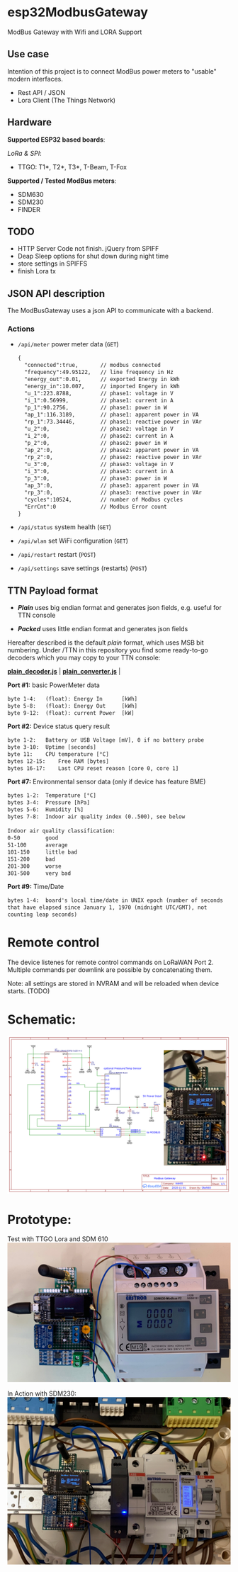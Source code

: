 # esp32ModbusGateway
 ModBus Gateway with Wifi and LORA Support

## Use case

Intention of this project is to connect ModBus power meters to "usable" modern interfaces.
- Rest API / JSON
- Lora Client (The Things Network)

## Hardware

**Supported ESP32 based boards**:

*LoRa & SPI*:
- TTGO: T1*, T2*, T3*, T-Beam, T-Fox

**Supported / Tested ModBus meters**:
- SDM630
- SDM230
- FINDER

## TODO

- HTTP Server Code not finish.  jQuery from SPIFF
- Deap Sleep options for shut down during night time
- store settings in SPIFFS
- finish Lora tx

## JSON API description

The ModBusGateway uses a json API to communicate with a backend.

### Actions

  - `/api/meter` power meter data (`GET`)
    ```
    {
      "connected":true,       // modbus connected
      "frequency":49.95122,   // line frequency in Hz
      "energy_out":0.01,      // exported Energy in kWh
      "energy_in":10.007,     // imported Engery in kWh
      "u_1":223.8788,         // phase1: voltage in V
      "i_1":0.56999,          // phase1: current in A
      "p_1":90.2756,          // phase1: power in W
      "ap_1":116.3189,        // phase1: apparent power in VA
      "rp_1":73.34446,        // phase1: reactive power in VAr
      "u_2":0,                // phase2: voltage in V               
      "i_2":0,                // phase2: current in A
      "p_2":0,                // phase2: power in W
      "ap_2":0,               // phase2: apparent power in VA
      "rp_2":0,               // phase2: reactive power in VAr
      "u_3":0,                // phase3: voltage in V
      "i_3":0,                // phase3: current in A
      "p_3":0,                // phase3: power in W
      "ap_3":0,               // phase3: apparent power in VA
      "rp_3":0,               // phase3: reactive power in VAr
      "cycles":10524,         // number of Modbus cycles
      "ErrCnt":0              // Modbus Error count
    }
    ```

  - `/api/status` system health (`GET`)
  - `/api/wlan` set WiFi configuration (`GET`)
  - `/api/restart` restart (`POST`)
  - `/api/settings` save settings (restarts) (`POST`)


## TTN Payload format

- ***Plain*** uses big endian format and generates json fields, e.g. useful for TTN console

- ***Packed*** uses little endian format and generates json fields

Hereafter described is the default *plain* format, which uses MSB bit numbering. Under /TTN in this repository you find some ready-to-go decoders which you may copy to your TTN console:

[**plain_decoder.js**](src/TTN/plain_decoder.js) | 
[**plain_converter.js**](src/TTN/plain_converter.js) |

**Port #1:** basic PowerMeter data

	byte 1-4:	(float): Energy In      [kWh]
    byte 5-8:   (float): Energy Out     [kWh]
    byte 9-12:  (float): current Power  [kW]

**Port #2:** Device status query result

  	byte 1-2:	Battery or USB Voltage [mV], 0 if no battery probe
	byte 3-10:	Uptime [seconds]
	byte 11: 	CPU temperature [°C]
	bytes 12-15:	Free RAM [bytes]
	bytes 16-17:	Last CPU reset reason [core 0, core 1]

**Port #7:** Environmental sensor data (only if device has feature BME)

	bytes 1-2:	Temperature [°C]
	bytes 3-4:	Pressure [hPa]
	bytes 5-6:	Humidity [%]
	bytes 7-8:	Indoor air quality index (0..500), see below

	Indoor air quality classification:
	0-50		good
	51-100		average
	101-150 	little bad
	151-200 	bad
	201-300 	worse
	301-500 	very bad

**Port #9:** Time/Date

  	bytes 1-4:	board's local time/date in UNIX epoch (number of seconds that have elapsed since January 1, 1970 (midnight UTC/GMT), not counting leap seconds) 


# Remote control

The device listenes for remote control commands on LoRaWAN Port 2. Multiple commands per downlink are possible by concatenating them.

Note: all settings are stored in NVRAM and will be reloaded when device starts.
(TODO)
	
# Schematic:

<img src="Img/ModBusGateway_Schematic.png">

# Prototype:

Test with TTGO Lora and SDM 610
<img src="Img/ModBusGatewayProto2.jpg">

In Action with SDM230:
<img src="Img/MBGatewayInAction.jpg">




